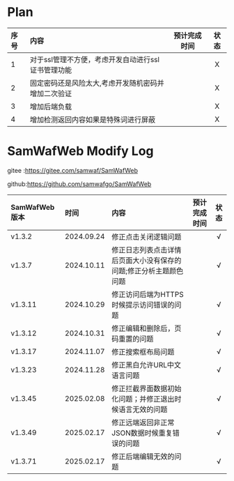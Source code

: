 # Plan 

| 序号 | 内容                           | 预计完成时间 | 状态 |
|:---|:-----------------------------|:------:|:--:|
| 1  | 对于ssl管理不方便，考虑开发自动进行ssl证书管理功能 |       | X  |
| 2  | 固定密码还是风险太大,考虑开发随机密码并增加二次验证   |       | X  |
| 3  | 增加后端负载                       |       | X  |
| 4  | 增加检测返回内容如果是特殊词进行屏蔽           |       | X  |

# SamWafWeb  Modify Log

gitee :https://gitee.com/samwaf/SamWafWeb

github:https://github.com/samwafgo/SamWafWeb

| SamWafWeb版本 | 时间         | 内容                                | 预计完成时间 | 状态 |
|:------------|:-----------|:----------------------------------|:------:|:--:|
| v1.3.2      | 2024.09.24 | 修正点击关闭逻辑问题                        |       | √  |
| v1.3.7      | 2024.10.11 | 修正日志列表点击详情后页面大小没有保存的问题;修正分析主题颜色问题 |       | √  |
| v1.3.11     | 2024.10.29 | 修正访问后端为HTTPS时候提示访问错误的问题           |       | √  |
| v1.3.12     | 2024.10.31 | 修正编辑和删除后，页码重置的问题                  |       | √  |
| v1.3.17     | 2024.11.07 | 修正搜索框布局问题                         |       | √  |
| v1.3.23     | 2024.11.28 | 修正黑白允许URL中文语言问题                   |       | √  |
| v1.3.45     | 2025.02.08 | 修正拦截界面数据初始化问题；并修正退出时候语言无效的问题      |       | √  |
| v1.3.49     | 2025.02.17 | 修正远端返回非正常JSON数据时候重复错误的问题          |       | √  |
| v1.3.71     | 2025.02.17 | 修正后端编辑无效的问题                       |       | √  |